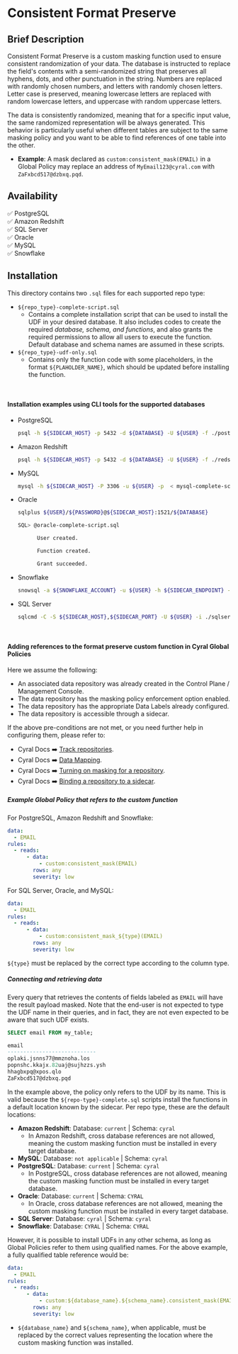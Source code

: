 # Consistent Format Preserve


Brief Description
-----------------
Consistent Format Preserve is a custom masking function used to ensure consistent randomization of your data. The database is instructed to replace the field's contents with a semi-randomized string that preserves all hyphens, dots, and other punctuation in the string. Numbers are replaced with randomly chosen numbers, and letters with randomly chosen letters. Letter case is preserved, meaning lowercase letters are replaced with random lowercase letters, and uppercase with random uppercase letters.

The data is consistently randomized, meaning that for a specific input value, the same randomized representation will be always generated. This behavior is particularly useful when different tables are subject to the same masking policy and you want to be able to find references of one table into the other.

* **Example**: A mask declared as `custom:consistent_mask(EMAIL)` in a Global Policy may replace an address of `MyEmail123@cyral.com` with `ZaFxbcd517@dzbxq.pqd`.


Availability
------------

:white_check_mark: PostgreSQL <br> :white_check_mark: Amazon Redshift <br>  :white_check_mark: SQL Server <br> :white_check_mark: Oracle <br> :white_check_mark: MySQL <br> :white_check_mark: Snowflake

Installation
------------

This directory contains two `.sql` files for each supported repo type:
* `${repo_type}-complete-script.sql`
  * Contains a complete installation script that can be used to install the UDF in your desired database. It also includes codes to create the required *database, schema, and functions*, and also grants the required permissions to allow all users to execute the function. Default database and schema names are assumed in these scripts.
* `${repo_type}-udf-only.sql`
  * Contains only the function code with some placeholders, in the format `${PLAHOLDER_NAME}`, which should be updated before installing the function.

<br>

#### Installation examples using CLI tools for the supported databases
* PostgreSQL 
  ```sh
  psql -h ${SIDECAR_HOST} -p 5432 -d ${DATABASE} -U ${USER} -f ./postgresql-complete-script.sql
  ```
* Amazon Redshift
  ```sh
  psql -h ${SIDECAR_HOST} -p 5432 -d ${DATABASE} -U ${USER} -f ./redshift-complete-script.sql
  ```
* MySQL
  ```sh
  mysql -h ${SIDECAR_HOST} -P 3306 -u ${USER} -p  < mysql-complete-script.sql
  ```
* Oracle
  ```sh
  sqlplus ${USER}/${PASSWORD}@${SIDECAR_HOST}:1521/${DATABASE}

  SQL> @oracle-complete-script.sql

        User created.

        Function created.

        Grant succeeded.
  ```
* Snowflake
  ```sh
  snowsql -a ${SNOWFLAKE_ACCOUNT} -u ${USER} -h ${SIDECAR_ENDPOINT} -p 443 -w ${WAREHOUSE} -f ./snowflake-complete-script.sql
  ```
* SQL Server
  ```sh
  sqlcmd -C -S ${SIDECAR_HOST},${SIDECAR_PORT} -U ${USER} -i ./sqlserver-complete-script.sql
  ```

<br>

#### Adding references to the format preserve custom function in Cyral Global Policies


Here we assume the following:
  * An associated data repository was already created in the Control Plane / Management Console.
  * The data repository has the masking policy enforcement option enabled.
  * The data repository has the appropriate Data Labels already configured.
  * The data repository is accessible through a sidecar.

If the above pre-conditions are not met, or you need further help in configuring them, please refer to:
* Cyral Docs :arrow_right: [Track repositories](https://cyral.com/docs/manage-repositories/repo-track).
* Cyral Docs :arrow_right: [Data Mapping](https://cyral.com/docs/policy/datamap).
* Cyral Docs :arrow_right: [Turning on masking for a repository](https://cyral.com/docs/using-cyral/masking/#turn-on-masking-for-the-repository-in-cyral).
* Cyral Docs :arrow_right: [Binding a repository to a sidecar](https://cyral.com/docs/sidecars/sidecar-bind-repo).

##### Example Global Policy that refers to the custom function

For PostgreSQL, Amazon Redshift and Snowflake:
```yaml
data:
  - EMAIL
rules:
  - reads:
      - data:
          - custom:consistent_mask(EMAIL)
        rows: any
        severity: low
```

For SQL Server, Oracle, and MySQL:
```yaml
data:
  - EMAIL
rules:
  - reads:
      - data:
          - custom:consistent_mask_${type}(EMAIL)
        rows: any
        severity: low
```
`${type}` must be replaced by the correct type according to the column type.

##### Connecting and retrieving data

Every query that retrieves the contents of fields labeled as `EMAIL` will have the result payload masked. Note that the end-user is not expected to type the UDF name in their queries, and in fact, they are not even expected to be aware that such UDF exists.

```sql
SELECT email FROM my_table;

email
----------------------------
oplaki.jsnns77@mmznoha.los
popnshc.kkajx.82uaj@sujhzzs.ysh
hhagbxpq@xpos.qlo
ZaFxbcd517@dzbxq.pqd
```

In the example above, the policy only refers to the UDF by its name. This is valid because the `${repo-type}-complete.sql` scripts install the functions in a default location known by the sidecar. Per repo type, these are the default locations:
  * **Amazon Redshift**:  Database: `current` | Schema: `cyral`
    * In Amazon Redshift, cross database references are not allowed, meaning the custom masking function must be installed in every target database.
  * **MySQL**: Database: `not applicable` | Schema: `cyral`
  * **PostgreSQL**:  Database: `current` | Schema: `cyral`
    * In PostgreSQL, cross database references are not allowed, meaning the custom masking function must be installed in every target database.
  * **Oracle**:  Database: `current` | Schema: `CYRAL`
    * In Oracle, cross database references are not allowed, meaning the custom masking function must be installed in every target database.
  * **SQL Server**:  Database: `cyral` | Schema: `cyral`
  * **Snowflake**:  Database: `CYRAL` | Schema: `CYRAL`

However, it is possible to install UDFs in any other schema, as long as Global Policies refer to them using qualified names. For the above example, a fully qualified table
reference would be:

```yaml
data:
  - EMAIL
rules:
  - reads:
      - data:
          - custom:${database_name}.${schema_name}.consistent_mask(EMAIL)
        rows: any
        severity: low
```

* `${database_name}` and `${schema_name}`, when applicable, must be replaced by the correct values representing the location where the custom masking function was installed.
